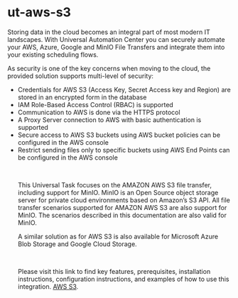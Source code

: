 # ut-aws-s3
Storing data in the cloud becomes an integral part of most modern IT landscapes. With Universal Automation Center you can securely automate your AWS, Azure, Google and MinIO File Transfers and integrate them into your existing scheduling flows.

<p>As security is one of the key concerns when moving to the cloud, the provided solution supports multi-level of security:</strong></p>
<ul>

<li> Credentials for AWS S3 (Access Key, Secret Access key and Region) are stored in an encrypted form in the database

<li> IAM Role-Based Access Control (RBAC) is supported

<li> Communication to AWS is done via the HTTPS protocol

<li> A Proxy Server connection to AWS with basic authentication is supported

<li> Secure access to AWS S3 buckets using AWS bucket policies can be configured in the AWS console

<li> Restrict sending files only to specific buckets using AWS End Points can be configured in the AWS console

<p>&nbsp;</p>
This Universal Task focuses on the AMAZON AWS S3 file transfer, including support for MinIO. MinIO is an Open Source object storage server for private cloud environments based on Amazon’s S3 API. All file transfer scenarios supported for AMAZON AWS S3 are also support for MinIO. The scenarios described in this documentation are also valid for MinIO.

A similar solution as for AWS S3 is also available for Microsoft Azure Blob Storage and Google Cloud Storage.

<p>&nbsp;</p>
Please visit this link to find key features, prerequisites, installation instructions, configuration instructions, and examples of how to use this integration. 
<a href="https://docs.stonebranch.com/confluence/display/UC69/UAC+-+AWS+S3">AWS S3</a>.&nbsp;</li>

